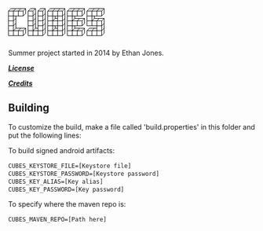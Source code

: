 ![Cubes](/assets/assets/logo.png)
=============

Summer project started in 2014 by Ethan Jones.

[***License***](/LICENSE)

[***Credits***](/CREDITS.md)

Building
--------

To customize the build, make a file called 'build.properties' in this folder and put the following lines:


To build signed android artifacts:
```
CUBES_KEYSTORE_FILE=[Keystore file]
CUBES_KEYSTORE_PASSWORD=[Keystore password]
CUBES_KEY_ALIAS=[Key alias]
CUBES_KEY_PASSWORD=[Key password]
```

To specify where the maven repo is:
```
CUBES_MAVEN_REPO=[Path here]
```
